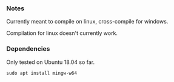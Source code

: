 ### Notes

Currently meant to compile on linux, cross-compile for windows.

Compilation for linux doesn't currently work.

### Dependencies

Only tested on Ubuntu 18.04 so far.

`sudo apt install mingw-w64`
